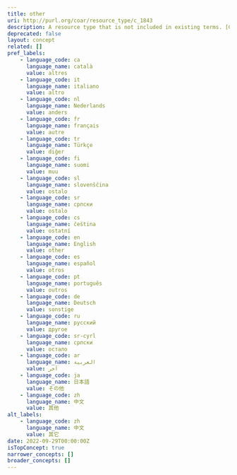 ```yaml
---
title: other
uri: http://purl.org/coar/resource_type/c_1843
description: A resource type that is not included in existing terms. [COAR definition]
deprecated: false
layout: concept
related: []
pref_labels:
    - language_code: ca
      language_name: català
      value: altres
    - language_code: it
      language_name: italiano
      value: altro
    - language_code: nl
      language_name: Nederlands
      value: anders
    - language_code: fr
      language_name: français
      value: autre
    - language_code: tr
      language_name: Türkçe
      value: diğer
    - language_code: fi
      language_name: suomi
      value: muu
    - language_code: sl
      language_name: slovenščina
      value: ostalo
    - language_code: sr
      language_name: српски
      value: ostalo
    - language_code: cs
      language_name: čeština
      value: ostatní
    - language_code: en
      language_name: English
      value: other
    - language_code: es
      language_name: español
      value: otros
    - language_code: pt
      language_name: português
      value: outros
    - language_code: de
      language_name: Deutsch
      value: sonstige
    - language_code: ru
      language_name: русский
      value: другое
    - language_code: sr-cyrl
      language_name: српски
      value: остало
    - language_code: ar
      language_name: العربية
      value: آخر
    - language_code: ja
      language_name: 日本語
      value: その他
    - language_code: zh
      language_name: 中文
      value: 其他
alt_labels:
    - language_code: zh
      language_name: 中文
      value: 其它
date: 2022-09-29T00:00:00Z
isTopConcept: true
narrower_concepts: []
broader_concepts: []
---
```


